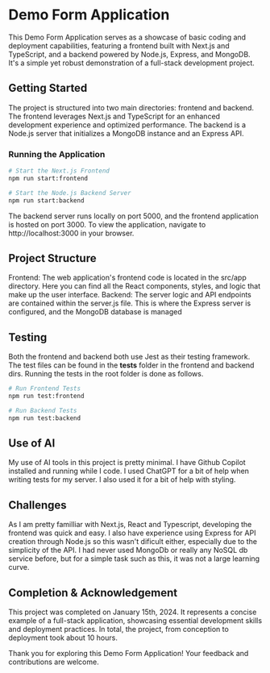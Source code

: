 # Demo Form Application
This Demo Form Application serves as a showcase of basic coding and deployment capabilities, featuring a frontend built with Next.js and TypeScript, and a backend powered by Node.js, Express, and MongoDB. It's a simple yet robust demonstration of a full-stack development project.

## Getting Started

The project is structured into two main directories: frontend and backend. The frontend leverages Next.js and TypeScript for an enhanced development experience and optimized performance. The backend is a Node.js server that initializes a MongoDB instance and an Express API.

### Running the Application

```bash
# Start the Next.js Frontend
npm run start:frontend

# Start the Node.js Backend Server
npm run start:backend
```

The backend server runs locally on port 5000, and the frontend application is hosted on port 3000. To view the application, navigate to http://localhost:3000 in your browser.

## Project Structure
Frontend: The web application's frontend code is located in the src/app directory. Here you can find all the React components, styles, and logic that make up the user interface.
Backend: The server logic and API endpoints are contained within the server.js file. This is where the Express server is configured, and the MongoDB database is managed

## Testing
Both the frontend and backend both use Jest as their testing framework. The test files can be found in the __tests__ folder in the frontend and backend dirs. Running the tests in the root folder is done as follows.
```bash
# Run Frontend Tests
npm run test:frontend

# Run Backend Tests
npm run test:backend
```

## Use of AI
My use of AI tools in this project is pretty minimal. I have Github Copilot installed and running while I code. I used ChatGPT for a bit of help when writing tests for my server. I also used it for a bit of help with styling. 

## Challenges
As I am pretty familliar with Next.js, React and Typescript, developing the frontend was quick and easy. I also have experience using Express for API creation through Node.js so this wasn't dificult either, especially due to the simplicity of the API. I had never used MongoDb or really any NoSQL db service before, but for a simple task such as this, it was not a large learning curve. 

## Completion & Acknowledgement
This project was completed on January 15th, 2024. It represents a concise example of a full-stack application, showcasing essential development skills and deployment practices. In total, the project, from conception to deployment took about 10 hours. 

Thank you for exploring this Demo Form Application! Your feedback and contributions are welcome.